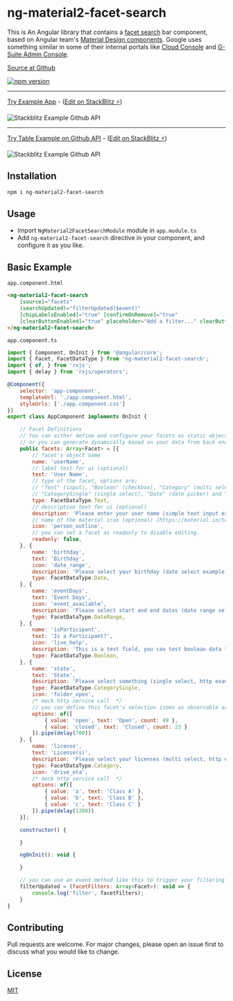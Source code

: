 # ng-material2-facet-search

This is An Angular library that contains a [facet search](https://en.wikipedia.org/wiki/Faceted_search) bar component, based on Angular team's [Material Design components](https://material.angular.io/). 
Google uses something similar in some of their internal portals like [Cloud Console](https://console.cloud.google.com) and [G-Suite Admin Console](https://gsuite.google.com/products/admin/).


[Source at Github](https://github.com/fdeniz/ng-material2-facet-search)

[![npm version](https://badge.fury.io/js/ng-material2-facet-search.svg)](https://www.npmjs.com/package/ng-material2-facet-search)

---

[Try Example App](https://ng-material2-facet-search-example.stackblitz.io) - ([Edit on StackBlitz ⚡️](https://stackblitz.com/edit/ng-material2-facet-search-example))

![Stackblitz Example Github API](https://i.imgur.com/iLhZ9P0.png)

---


[Try Table Example on Github API](https://ng-material2-facet-search-github-api-example.stackblitz.io) - ([Edit on StackBlitz ⚡️](https://stackblitz.com/edit/ng-material2-facet-search-github-api-example))


![Stackblitz Example Github API](https://i.imgur.com/MGxJCk5.png)


## Installation

```bash
npm i ng-material2-facet-search
```

## Usage
* Import ```NgMaterial2FacetSearchModule``` module in ```app.module.ts```
* Add ```ng-material2-facet-search``` directive in your component, and configure it as you like.

## Basic Example
```app.component.html```
```html
<ng-material2-facet-search
	[source]="facets"
	(searchUpdated)="filterUpdated($event)"
	[chipLabelsEnabled]="true" [confirmOnRemove]="true"
	[clearButtonEnabled]="true" placeholder="Add a filter..." clearButtonText="CLEAR FILTERS">
</ng-material2-facet-search>
```
```app.component.ts```
```javascript
import { Component, OnInit } from '@angular/core';
import { Facet, FacetDataType } from 'ng-material2-facet-search';
import { of, } from 'rxjs';
import { delay } from 'rxjs/operators';

@Component({
	selector: 'app-component',
	templateUrl: './app.component.html',
	styleUrls: ['./app.component.css']
})
export class AppComponent implements OnInit {

	// Facet Definitions
	// You can either define and configure your facets as static object array,
	// or you can generate dynamically based on your data from back end.
	public facets: Array<Facet> = [{
		// facet's object name
		name: 'userName',
		// label text for ui (optional)
		text: 'User Name',
		// type of the facet, options are; 
		// "Text" (input), "Boolean" (checkbox), "Category" (multi select), 
		// "CategorySingle" (single select), "Date" (date picker) and "DateRange" (date pickers)
		type: FacetDataType.Text,
		// description text for ui (optional)
		description: 'Please enter your user name (simple text input example)',
		// name of the material icon (optional) (https://material.io/tools/icons)
		icon: 'person_outline',
		// you can set a facet as readonly to disable editing.
		readonly: false,
	}, {
		name: 'birthday',
		text: 'Birthday',
		icon: 'date_range',
		description: 'Please select your birthday (date select example)',
		type: FacetDataType.Date,
	}, {
		name: 'eventDays',
		text: 'Event Days',
		icon: 'event_available',
		description: 'Please select start and end dates (date range select example)',
		type: FacetDataType.DateRange,
	}, {
		name: 'isParticipant',
		text: 'Is a Participant?',
		icon: 'live_help',
		description: 'This is a test field, you can test boolean data type.',
		type: FacetDataType.Boolean,
	}, {
		name: 'state',
		text: 'State',
		description: 'Please select something (single select, http example)',
		type: FacetDataType.CategorySingle,
		icon: 'folder_open',
		/* mock http service call  */
		// you can define this facet's selection items as observable array, or fixed array.
		options: of([
			{ value: 'open', text: 'Open', count: 49 },
			{ value: 'closed', text: 'Closed', count: 23 }
		]).pipe(delay(700))
	}, {
		name: 'license',
		text: 'License(s)',
		description: 'Please select your licenses (multi select, http example)',
		type: FacetDataType.Category,
		icon: 'drive_eta',
		/* mock http service call  */
		options: of([
			{ value: 'a', text: 'Class A' },
			{ value: 'b', text: 'Class B' },
			{ value: 'c', text: 'Class C' }
		]).pipe(delay(1200))
	}];

	constructor() {

	}

	ngOnInit(): void {

	}

	// you can use an event method like this to trigger your filtering logic.
	filterUpdated = (facetFilters: Array<Facet>): void => {
		console.log('filter', facetFilters);
	}
}


```



## Contributing
Pull requests are welcome. For major changes, please open an issue first to discuss what you would like to change.

## License
[MIT](https://choosealicense.com/licenses/mit/)
